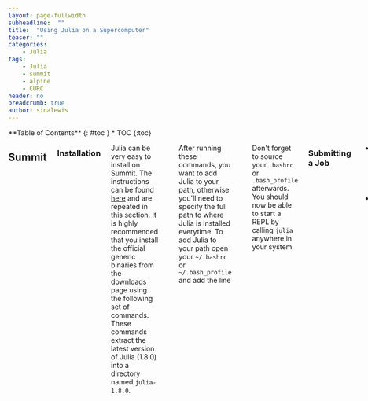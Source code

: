 ```yaml
---
layout: page-fullwidth
subheadline:  ""
title:  "Using Julia on a Supercomputer"
teaser: ""
categories:
    - Julia
tags:
    - Julia
    - summit
    - alpine
    - CURC
header: no
breadcrumb: true
author: sinalewis
---
```


<div class="row">
<div class="medium-4 medium-push-8 columns" markdown="1">
<div class="panel radius" markdown="1">
**Table of Contents**
{: #toc }
*  TOC
{:toc}
</div>
</div><!-- /.medium-4.columns -->

<div class="medium-8 medium-pull-4 columns" markdown="1">

## Summit

### Installation

Julia can be very easy to install on Summit. The instructions can be found [here](https://julialang.org/downloads/platform/#linux_and_freebsd) and are repeated in this section. It is highly recommended that you install the official generic binaries from the downloads page using the following set of commands. These commands extract the latest version of Julia (1.8.0) into a directory named `julia-1.8.0`.

```bash
wget https://julialang-s3.julialang.org/bin/linux/x64/1.8/julia-1.8.0-linux-x86_64.tar.gz
tar zxvf julia-1.8.0-linux-x86_64.tar.gz
```

After running these commands, you want to add Julia to your path, otherwise you'll need to specify the full path to where Julia is installed everytime. To add Julia to your path open your `~/.bashrc` or `~/.bash_profile` and add the line

```bash
export PATH=$PATH:/path/to/JuliaDirectory/bin
```

Don't forget to source your `.bashrc` or `.bash_profile` afterwards. You should now be able to start a REPL by calling `julia` anywhere in your system.

### Submitting a Job

- Add `using Pkg` and `Pkg.activate(".")` at the top of a dedicated `run.jl` file
- Don't use special characters in your code


### Pulling from GitHub



### Adding your own Packages

Unlike my experience locally, if you want to add a package of your own to you current environment `dev PackageName` doesn't work. Instead, you need to use the command `dev "git@github.com:user/PackageName.jl.git"`.